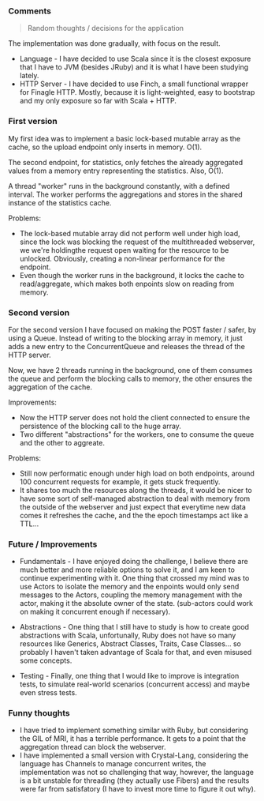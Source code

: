 ### Comments
> Random thoughts / decisions for the application

The implementation was done gradually, with focus on the result.

* Language - I have decided to use Scala since it is the closest exposure that I have to JVM (besides JRuby) and it is what I have been studying lately.
* HTTP Server - I have decided to use Finch, a small functional wrapper for Finagle HTTP. Mostly, because it is light-weighted, easy to bootstrap and my only exposure so far with Scala + HTTP.

### First version

My first idea was to implement a basic lock-based mutable array as the cache, so the upload endpoint only inserts in memory. O(1).

The second endpoint, for statistics, only fetches the already aggregated values from a memory entry representing the statistics. Also, O(1).

A thread "worker" runs in the background constantly, with a defined interval. The worker performs the aggregations and stores in the shared instance of the statistics cache.

Problems:
  * The lock-based mutable array did not perform well under high load, since the lock was blocking the request of the multithreaded webserver, we we're holdingthe request open waiting for the resource to be unlocked. Obviously, creating a non-linear performance for the endpoint.
  * Even though the worker runs in the background, it locks the cache to read/aggregate, which makes both enpoints slow on reading from memory.

### Second version

For the second version I have focused on making the POST faster / safer, by using a Queue. Instead of writing to the blocking array in memory, it just adds a new entry to the ConcurrentQueue and releases the thread of the HTTP server.

Now, we have 2 threads running in the background, one of them consumes the queue and perform the blocking calls to memory, the other ensures the aggregation of the cache.

Improvements:
  * Now the HTTP server does not hold the client connected to ensure the persistence of the blocking call to the huge array.
  * Two different "abstractions" for the workers, one to consume the queue and the other to aggreate.

Problems:
  * Still now performatic enough under high load on both endpoints, around 100 concurrent requests for example, it gets stuck frequently.
  * It shares too much the resources along the threads, it would be nicer to have some sort of self-managed abstraction to deal with memory from the outside of the webserver and just expect that everytime new data comes it refreshes the cache, and the the epoch timestamps act like a TTL...

### Future / Improvements
  * Fundamentals - I have enjoyed doing the challenge, I believe there are much better and more reliable options to solve it, and I am keen to continue experimenting with it. One thing that crossed my mind was to use Actors to isolate the memory and the enpoints would only send messages to the Actors, coupling the memory management with the actor, making it the absolute owner of the state. (sub-actors could work on making it concurrent enough if necessary).

  * Abstractions - One thing that I still have to study is how to create good abstractions with Scala, unfortunally, Ruby does not have so many resources like Generics, Abstract Classes, Traits, Case Classes...  so probably I haven't taken advantage of Scala for that, and even misused some concepts.

  * Testing - Finally, one thing that I would like to improve is integration tests, to simulate real-world scenarios (concurrent access) and maybe even stress tests.

### Funny thoughts
  * I have tried to implement something similar with Ruby, but considering the GIL of MRI, it has a terrible performance. It gets to a point that the aggregation thread can block the webserver.
  * I have implemented a small version with Crystal-Lang, considering the language has Channels to manage concurrent writes, the implementation was not so challenging that way, however, the language is a bit unstable for threading (they actually use Fibers) and the results were far from satisfatory (I have to invest more time to figure it out why).
